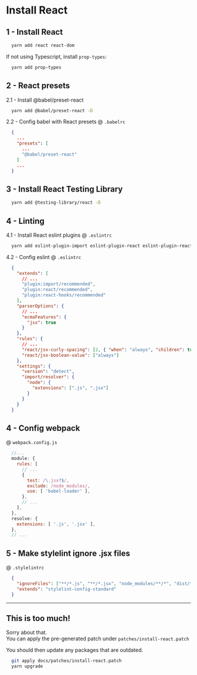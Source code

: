 # Install React

## 1 - Install React

```sh
  yarn add react react-dom
```

If not using Typescript, install `prop-types`:

```sh
  yarn add prop-types
```

## 2 - React presets

2.1 - Install @babel/preset-react

```sh
  yarn add @babel/preset-react -D
```

2.2 - Config babel with React presets @ `.babelrc`

```json
  {
    ...
    "presets": [
      ...
      "@babel/preset-react"
    ]
    ...
  }
```

## 3 - Install React Testing Library

```sh
  yarn add @testing-library/react -D
```

## 4 - Linting

4.1 - Install React eslint plugins @ `.eslintrc`

```sh
  yarn add eslint-plugin-import eslint-plugin-react eslint-plugin-react-hooks -D
```

4.2 - Config eslint @ `.eslintrc`

```json
  {
    "extends": [
      // ...
      "plugin:import/recommended",
      "plugin:react/recommended",
      "plugin:react-hooks/recommended"
    ],
    "parserOptions": {
      // ...
      "ecmaFeatures": {
        "jsx": true
      }
    },
    "rules": {
      // ...
      "react/jsx-curly-spacing": [2, { "when": "always", "children": true }],
      "react/jsx-boolean-value": ["always"]
    },
    "settings": {
      "version": "detect",
      "import/resolver": {
        "node": {
          "extensions": [".js", ".jsx"]
        }
      }
    }
  }
```

## 4 - Config webpack

@ `webpack.config.js`
```js
  //...
  module: {
    rules: [
      // ...
      {
        test: /\.jsx?$/,
        exclude: /node_modules/,
        use: [ 'babel-loader' ],
      },
      // ...
    ],
  },
  resolve: {
    extensions: [ '.js', '.jsx' ],
  },
  // ...
```

## 5 - Make stylelint ignore .jsx files

@ `.stylelintrc`
```json
  {
    "ignoreFiles": ["**/*.js", "**/*.jsx", "node_modules/**/*", "dist/**/*"],
    "extends": "stylelint-config-standard"
  }
```

---

## This is too much!

Sorry about that.\
You can apply the pre-generated patch under `patches/install-react.patch`

You should then update any packages that are outdated.

```sh
  git apply docs/patches/install-react.patch
  yarn upgrade
```
